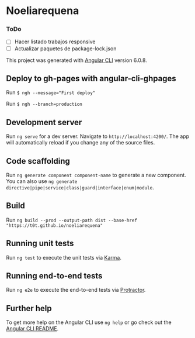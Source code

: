 # Noeliarequena

### ToDo
- [ ] Hacer listado trabajos responsive
- [ ] Actualizar paquetes de package-lock.json

This project was generated with [Angular CLI](https://github.com/angular/angular-cli) version 6.0.8.


## Deploy to gh-pages with angular-cli-ghpages

Run `$ ngh --message="First deploy"`

Run `$ ngh --branch=production`

## Development server

Run `ng serve` for a dev server. Navigate to `http://localhost:4200/`. The app will automatically reload if you change any of the source files.

## Code scaffolding

Run `ng generate component component-name` to generate a new component. You can also use `ng generate directive|pipe|service|class|guard|interface|enum|module`.

## Build

Run `ng build --prod --output-path dist --base-href "https://t0t.github.io/noeliarequena"`

## Running unit tests

Run `ng test` to execute the unit tests via [Karma](https://karma-runner.github.io).

## Running end-to-end tests

Run `ng e2e` to execute the end-to-end tests via [Protractor](http://www.protractortest.org/).

## Further help

To get more help on the Angular CLI use `ng help` or go check out the [Angular CLI README](https://github.com/angular/angular-cli/blob/master/README.md).
